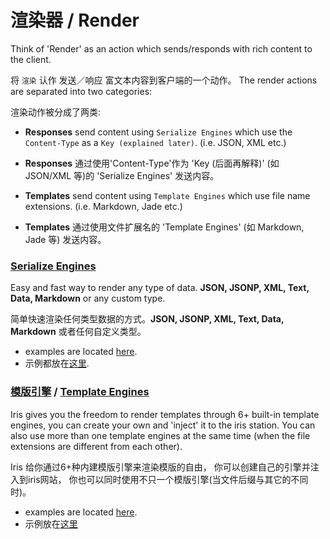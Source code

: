 # 渲染器 / Render

Think of 'Render' as an action which sends/responds with rich content to the client.

将 `渲染` 认作 发送／响应 富文本内容到客户端的一个动作。
The render actions are separated into two categories:

渲染动作被分成了两类:

* **Responses** send content using `Serialize Engines` which use the `Content-Type` as a `Key (explained later)`. (i.e. JSON, XML etc.)

* **Responses** 通过使用'Content-Type'作为 'Key (后面再解释)' (如 JSON/XML 等)的 'Serialize Engines' 发送内容。

* **Templates** send content using `Template Engines` which use file name extensions. (i.e. Markdown, Jade etc.)

* **Templates** 通过使用文件扩展名的 'Template Engines' (如 Markdown, Jade  等) 发送内容。

### [Serialize Engines](/serialize-engines.md)

Easy and fast way to render any type of data. **JSON, JSONP, XML, Text, Data, Markdown** or any custom type. 

简单快速渲染任何类型数据的方式。**JSON, JSONP, XML, Text, Data, Markdown** 或者任何自定义类型。

- examples are located [here](https://github.com/iris-contrib/examples/tree/master/serialize_engines/).
- 示例都放在[这里](https://github.com/iris-contrib/examples/tree/master/serialize_engines/).

### [模版引擎](/template-engines.md) / [Template Engines](/template-engines.md)

Iris gives you the freedom to render templates through 6+ built-in template engines, 
you can create your own and 'inject' it to the iris station. 
You can also use more than one template engines at the same time (when the file extensions are different from each other). 

Iris 给你通过6+种内建模版引擎来渲染模版的自由，
你可以创建自己的引擎并注入到iris网站，
你也可以同时使用不只一个模版引擎\(当文件后缀与其它的不同时\)。


- examples are located [here](https://github.com/iris-contrib/examples/tree/master/template_engines/).
- 示例放在[这里](https://github.com/iris-contrib/examples/tree/master/template_engines/) 

